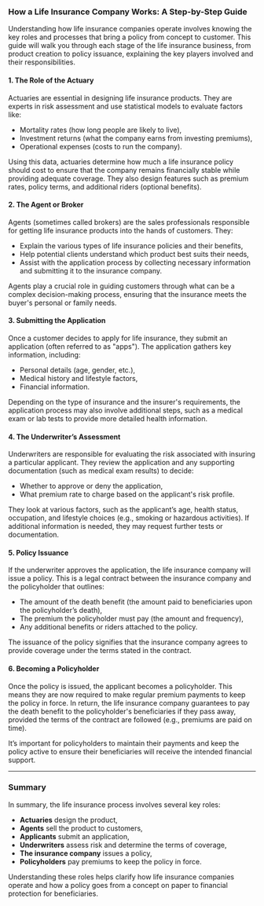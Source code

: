### How a Life Insurance Company Works: A Step-by-Step Guide

Understanding how life insurance companies operate involves knowing the key roles and processes that bring a policy from concept to customer. This guide will walk you through each stage of the life insurance business, from product creation to policy issuance, explaining the key players involved and their responsibilities.

#### 1. **The Role of the Actuary**

Actuaries are essential in designing life insurance products. They are experts in risk assessment and use statistical models to evaluate factors like:

- Mortality rates (how long people are likely to live),
- Investment returns (what the company earns from investing premiums),
- Operational expenses (costs to run the company).

Using this data, actuaries determine how much a life insurance policy should cost to ensure that the company remains financially stable while providing adequate coverage. They also design features such as premium rates, policy terms, and additional riders (optional benefits).

#### 2. **The Agent or Broker**

Agents (sometimes called brokers) are the sales professionals responsible for getting life insurance products into the hands of customers. They:

- Explain the various types of life insurance policies and their benefits,
- Help potential clients understand which product best suits their needs,
- Assist with the application process by collecting necessary information and submitting it to the insurance company.

Agents play a crucial role in guiding customers through what can be a complex decision-making process, ensuring that the insurance meets the buyer's personal or family needs.

#### 3. **Submitting the Application**

Once a customer decides to apply for life insurance, they submit an application (often referred to as "apps"). The application gathers key information, including:

- Personal details (age, gender, etc.),
- Medical history and lifestyle factors,
- Financial information.

Depending on the type of insurance and the insurer's requirements, the application process may also involve additional steps, such as a medical exam or lab tests to provide more detailed health information.

#### 4. **The Underwriter’s Assessment**

Underwriters are responsible for evaluating the risk associated with insuring a particular applicant. They review the application and any supporting documentation (such as medical exam results) to decide:

- Whether to approve or deny the application,
- What premium rate to charge based on the applicant's risk profile.

They look at various factors, such as the applicant’s age, health status, occupation, and lifestyle choices (e.g., smoking or hazardous activities). If additional information is needed, they may request further tests or documentation.

#### 5. **Policy Issuance**

If the underwriter approves the application, the life insurance company will issue a policy. This is a legal contract between the insurance company and the policyholder that outlines:

- The amount of the death benefit (the amount paid to beneficiaries upon the policyholder’s death),
- The premium the policyholder must pay (the amount and frequency),
- Any additional benefits or riders attached to the policy.

The issuance of the policy signifies that the insurance company agrees to provide coverage under the terms stated in the contract.

#### 6. **Becoming a Policyholder**

Once the policy is issued, the applicant becomes a policyholder. This means they are now required to make regular premium payments to keep the policy in force. In return, the life insurance company guarantees to pay the death benefit to the policyholder's beneficiaries if they pass away, provided the terms of the contract are followed (e.g., premiums are paid on time).

It’s important for policyholders to maintain their payments and keep the policy active to ensure their beneficiaries will receive the intended financial support.

---

### Summary

In summary, the life insurance process involves several key roles:

- **Actuaries** design the product,
- **Agents** sell the product to customers,
- **Applicants** submit an application,
- **Underwriters** assess risk and determine the terms of coverage,
- **The insurance company** issues a policy,
- **Policyholders** pay premiums to keep the policy in force.

Understanding these roles helps clarify how life insurance companies operate and how a policy goes from a concept on paper to financial protection for beneficiaries.
